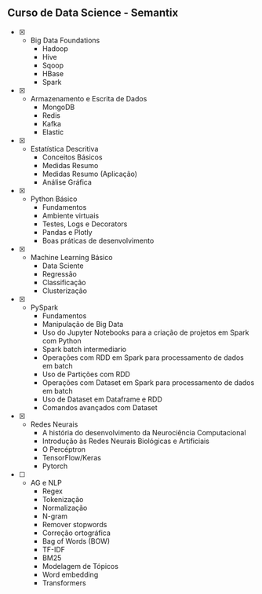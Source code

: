 ## Curso de Data Science -  Semantix

- [x] - Big Data Foundations
    - Hadoop
    - Hive
    - Sqoop
    - HBase
    - Spark

- [x] - Armazenamento e Escrita de Dados
    - MongoDB
    - Redis
    - Kafka
    - Elastic
    
- [x] - Estatística Descritiva
    - Conceitos Básicos
    - Medidas Resumo
    - Medidas Resumo (Aplicação)
    - Análise Gráfica

- [x] - Python Básico
    - Fundamentos
    - Ambiente virtuais
    - Testes, Logs e Decorators
    - Pandas e Plotly
    - Boas práticas de desenvolvimento

- [x] - Machine Learning Básico
    - Data Sciente
    - Regressão
    - Classificação
    - Clusterização

- [x] - PySpark
    - Fundamentos
    - Manipulação de Big Data
    - Uso do Jupyter Notebooks para a criação de projetos em Spark com Python
    - Spark batch intermediario
    - Operações com RDD em Spark para processamento de dados em batch
    - Uso de Partições com RDD
    - Operações com Dataset em Spark para processamento de dados em batch
    - Uso de Dataset em Dataframe e RDD
    - Comandos avançados com Dataset
    
- [x] - Redes Neurais
    - A história do desenvolvimento da Neurociência Computacional
    - Introdução às Redes Neurais Biológicas e Artificiais
    - O Percéptron
    - TensorFlow/Keras
    - Pytorch

- [ ] - AG e NLP
    - Regex
    - Tokenização
    - Normalização
    - N-gram
    - Remover stopwords
    - Correção ortográfica
    - Bag of Words (BOW)
    - TF-IDF
    - BM25
    - Modelagem de Tópicos
    - Word embedding
    - Transformers
